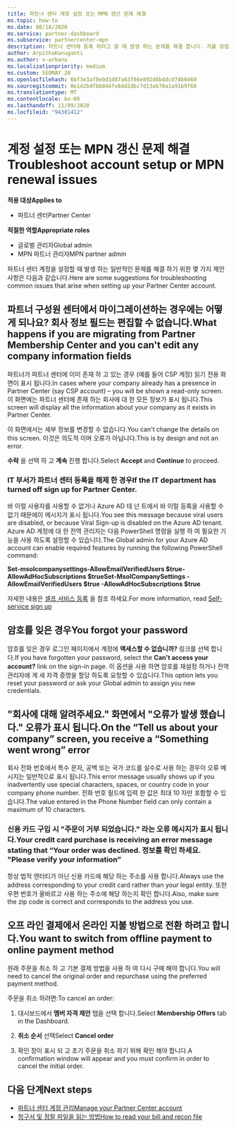 ```yaml
---
title: 파트너 센터 계정 설정 또는 MPN 갱신 문제 해결
ms.topic: how-to
ms.date: 08/18/2020
ms.service: partner-dashboard
ms.subservice: partnercenter-mpn
description: 파트너 센터에 등록 하려고 할 때 발생 하는 문제를 해결 합니다. 지불 방법, 잊어버린 암호 등을 사용 하 여 문제를 해결 합니다.
author: ArpithaKanuganti
ms.author: v-arkanu
ms.localizationpriority: medium
ms.custom: SEOMAY.20
ms.openlocfilehash: 6bf3e3af8e0d1d87a63f86e892d8bddcd74b6460
ms.sourcegitcommit: 0e142b4fbb044fe8dd2dbc7d13ab70a1a91b9f60
ms.translationtype: MT
ms.contentlocale: ko-KR
ms.lasthandoff: 11/09/2020
ms.locfileid: "94381412"
---
```

# <a name="troubleshoot-account-setup-or-mpn-renewal-issues"></a><span data-ttu-id="20010-104">계정 설정 또는 MPN 갱신 문제 해결</span><span class="sxs-lookup"><span data-stu-id="20010-104">Troubleshoot account setup or MPN renewal issues</span></span>

<span data-ttu-id="20010-105">**적용 대상**</span><span class="sxs-lookup"><span data-stu-id="20010-105">**Applies to**</span></span>

- <span data-ttu-id="20010-106">파트너 센터</span><span class="sxs-lookup"><span data-stu-id="20010-106">Partner Center</span></span>
 
<span data-ttu-id="20010-107">**적절한 역할**</span><span class="sxs-lookup"><span data-stu-id="20010-107">**Appropriate roles**</span></span>

- <span data-ttu-id="20010-108">글로벌 관리자</span><span class="sxs-lookup"><span data-stu-id="20010-108">Global admin</span></span>
- <span data-ttu-id="20010-109">MPN 파트너 관리자</span><span class="sxs-lookup"><span data-stu-id="20010-109">MPN partner admin</span></span> 
 
<span data-ttu-id="20010-110">파트너 센터 계정을 설정할 때 발생 하는 일반적인 문제를 해결 하기 위한 몇 가지 제안 사항은 다음과 같습니다.</span><span class="sxs-lookup"><span data-stu-id="20010-110">Here are some suggestions for troubleshooting common issues that arise when setting up your Partner Center account.</span></span>

## <a name="what-happens-if-you-are-migrating-from-partner-membership-center-and-you-cant-edit-any-company-information-fields"></a><span data-ttu-id="20010-111">파트너 구성원 센터에서 마이그레이션하는 경우에는 어떻게 되나요? 회사 정보 필드는 편집할 수 없습니다.</span><span class="sxs-lookup"><span data-stu-id="20010-111">What happens if you are migrating from Partner Membership Center and you can't edit any company information fields</span></span>

<span data-ttu-id="20010-112">파트너가 파트너 센터에 이미 존재 하 고 있는 경우 (예를 들어 CSP 계정) 읽기 전용 화면이 표시 됩니다.</span><span class="sxs-lookup"><span data-stu-id="20010-112">In cases where your company already has a presence in Partner Center (say CSP account) – you will be shown a read-only screen.</span></span> <span data-ttu-id="20010-113">이 화면에는 파트너 센터에 존재 하는 회사에 대 한 모든 정보가 표시 됩니다.</span><span class="sxs-lookup"><span data-stu-id="20010-113">This screen will display all the information about your company as it exists in Partner Center.</span></span>

<span data-ttu-id="20010-114">이 화면에서는 세부 정보를 변경할 수 없습니다.</span><span class="sxs-lookup"><span data-stu-id="20010-114">You can't change the details on this screen.</span></span> <span data-ttu-id="20010-115">이것은 의도적 이며 오류가 아닙니다.</span><span class="sxs-lookup"><span data-stu-id="20010-115">This is by design and not an error.</span></span>

<span data-ttu-id="20010-116">**수락** 을 선택 하 고 **계속** 진행 합니다.</span><span class="sxs-lookup"><span data-stu-id="20010-116">Select **Accept** and **Continue** to proceed.</span></span>


### <a name="if-the-it-department-has-turned-off-sign-up-for-partner-center"></a><span data-ttu-id="20010-117">IT 부서가 **파트너 센터 등록을 해제 한** 경우</span><span class="sxs-lookup"><span data-stu-id="20010-117">If the IT department has turned off **sign up for Partner Center**.</span></span>

<span data-ttu-id="20010-118">바 이럴 사용자를 사용할 수 없거나 Azure AD 테 넌 트에서 바 이럴 등록을 사용할 수 없기 때문에이 메시지가 표시 됩니다.</span><span class="sxs-lookup"><span data-stu-id="20010-118">You see this message because viral users are disabled, or because Viral Sign-up is disabled on the Azure AD tenant.</span></span> <span data-ttu-id="20010-119">Azure AD 계정에 대 한 전역 관리자는 다음 PowerShell 명령을 실행 하 여 필요한 기능을 사용 하도록 설정할 수 있습니다.</span><span class="sxs-lookup"><span data-stu-id="20010-119">The Global admin for your Azure AD account can enable required features by running the following PowerShell command:</span></span>

<span data-ttu-id="20010-120">**Set-msolcompanysettings-AllowEmailVerifiedUsers $true-AllowAdHocSubscriptions $true**</span><span class="sxs-lookup"><span data-stu-id="20010-120">**Set-MsolCompanySettings -AllowEmailVerifiedUsers $true -AllowAdHocSubscriptions $true**</span></span>

<span data-ttu-id="20010-121">자세한 내용은 [셀프 서비스 등록](/azure/active-directory/users-groups-roles/directory-self-service-signup) 을 참조 하세요.</span><span class="sxs-lookup"><span data-stu-id="20010-121">For more information, read [Self-service sign up](/azure/active-directory/users-groups-roles/directory-self-service-signup)</span></span>

## <a name="you-forgot-your-password"></a><span data-ttu-id="20010-122">암호를 잊은 경우</span><span class="sxs-lookup"><span data-stu-id="20010-122">You forgot your password</span></span>

<span data-ttu-id="20010-123">암호를 잊은 경우 로그인 페이지에서 계정에 **액세스할 수 없습니까?** 링크를 선택 합니다.</span><span class="sxs-lookup"><span data-stu-id="20010-123">If you have forgotten your password, select the **Can't access your account?** link on the sign-in page.</span></span> <span data-ttu-id="20010-124">이 옵션을 사용 하면 암호를 재설정 하거나 전역 관리자에 게 새 자격 증명을 할당 하도록 요청할 수 있습니다.</span><span class="sxs-lookup"><span data-stu-id="20010-124">This option lets you reset your password or ask your Global admin to assign you new credentials.</span></span>

## <a name="on-the-tell-us-about-your-company-screen-you-receive-a-something-went-wrong-error"></a><span data-ttu-id="20010-125">"회사에 대해 알려주세요." 화면에서 "오류가 발생 했습니다." 오류가 표시 됩니다.</span><span class="sxs-lookup"><span data-stu-id="20010-125">On the “Tell us about your company” screen, you receive a “Something went wrong” error</span></span>

<span data-ttu-id="20010-126">회사 전화 번호에서 특수 문자, 공백 또는 국가 코드를 실수로 사용 하는 경우이 오류 메시지는 일반적으로 표시 됩니다.</span><span class="sxs-lookup"><span data-stu-id="20010-126">This error message usually shows up if you inadvertently use special characters, spaces, or country code in your company phone number.</span></span> <span data-ttu-id="20010-127">전화 번호 필드에 입력 한 값은 최대 10 자만 포함할 수 있습니다.</span><span class="sxs-lookup"><span data-stu-id="20010-127">The value entered in the Phone Number field can only contain a maximum of 10 characters.</span></span>


### <a name="your-credit-card-purchase-is-receiving-an-error-message-stating-that-your-order-was-declined-please-verify-your-information"></a><span data-ttu-id="20010-128">신용 카드 구입 시 "주문이 거부 되었습니다." 라는 오류 메시지가 표시 됩니다.</span><span class="sxs-lookup"><span data-stu-id="20010-128">Your credit card purchase is receiving an error message stating that “Your order was declined.</span></span> <span data-ttu-id="20010-129">정보를 확인 하세요. "</span><span class="sxs-lookup"><span data-stu-id="20010-129">Please verify your information”</span></span>


<span data-ttu-id="20010-130">항상 법적 엔터티가 아닌 신용 카드에 해당 하는 주소를 사용 합니다.</span><span class="sxs-lookup"><span data-stu-id="20010-130">Always use the address corresponding to your credit card rather than your legal entity.</span></span> <span data-ttu-id="20010-131">또한 우편 번호가 올바르고 사용 하는 주소에 해당 하는지 확인 합니다.</span><span class="sxs-lookup"><span data-stu-id="20010-131">Also, make sure the zip code is correct and corresponds to the address you use.</span></span>

## <a name="you-want-to-switch-from-offline-payment-to-online-payment-method"></a><span data-ttu-id="20010-132">오프 라인 결제에서 온라인 지불 방법으로 전환 하려고 합니다.</span><span class="sxs-lookup"><span data-stu-id="20010-132">You want to switch from offline payment to online payment method</span></span> 

<span data-ttu-id="20010-133">원래 주문을 취소 하 고 기본 결제 방법을 사용 하 여 다시 구매 해야 합니다.</span><span class="sxs-lookup"><span data-stu-id="20010-133">You will need to cancel the original order and repurchase using the preferred payment method.</span></span>

<span data-ttu-id="20010-134">주문을 취소 하려면:</span><span class="sxs-lookup"><span data-stu-id="20010-134">To cancel an order:</span></span>

1. <span data-ttu-id="20010-135">대시보드에서 **멤버 자격 제안** 탭을 선택 합니다.</span><span class="sxs-lookup"><span data-stu-id="20010-135">Select **Membership Offers** tab in the Dashboard.</span></span>

2. <span data-ttu-id="20010-136">**취소 순서** 선택</span><span class="sxs-lookup"><span data-stu-id="20010-136">Select **Cancel order**</span></span>

3. <span data-ttu-id="20010-137">확인 창이 표시 되 고 초기 주문을 취소 하기 위해 확인 해야 합니다.</span><span class="sxs-lookup"><span data-stu-id="20010-137">A confirmation window will appear and you must confirm in order to cancel the initial order.</span></span>

## <a name="next-steps"></a><span data-ttu-id="20010-138">다음 단계</span><span class="sxs-lookup"><span data-stu-id="20010-138">Next steps</span></span>

- [<span data-ttu-id="20010-139">파트너 센터 계정 관리</span><span class="sxs-lookup"><span data-stu-id="20010-139">Manage your Partner Center account</span></span>](partner-center-account-setup.md)
- [<span data-ttu-id="20010-140">청구서 및 정찰 파일을 읽는 방법</span><span class="sxs-lookup"><span data-stu-id="20010-140">How to read your bill and recon file</span></span>](read-your-bill.md)

